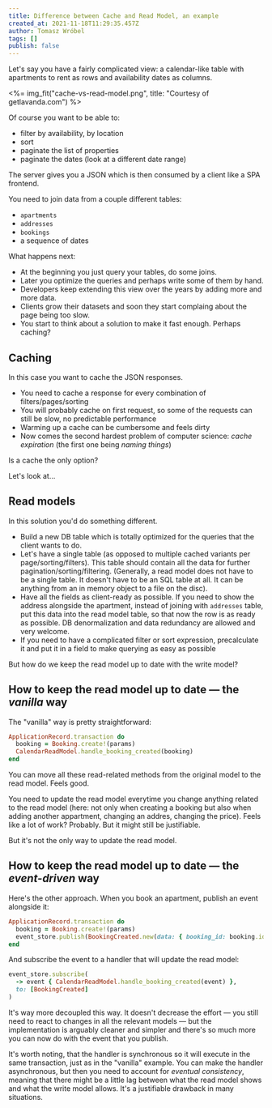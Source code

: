 ```yaml
---
title: Difference between Cache and Read Model, an example
created_at: 2021-11-18T11:29:35.457Z
author: Tomasz Wróbel
tags: []
publish: false
---
```


Let's say you have a fairly complicated view: a calendar-like table with apartments to rent as rows and availability dates as columns.

<%= img_fit("cache-vs-read-model.png", title: "Courtesy of getlavanda.com") %>

Of course you want to be able to:

* filter by availability, by location
* sort
* paginate the list of properties
* paginate the dates (look at a different date range)

The server gives you a JSON which is then consumed by a client like a SPA frontend.

You need to join data from a couple different tables:

* `apartments`
* `addresses`
* `bookings`
* a sequence of dates

What happens next:

* At the beginning you just query your tables, do some joins.
* Later you optimize the queries and perhaps write some of them by hand.
* Developers keep extending this view over the years by adding more and more data.
* Clients grow their datasets and soon they start complaing about the page being too slow.
* You start to think about a solution to make it fast enough. Perhaps caching?

## Caching

In this case you want to cache the JSON responses.

* You need to cache a response for every combination of filters/pages/sorting
* You will probably cache on first request, so some of the requests can still be slow, no predictable performance 
* Warming up a cache can be cumbersome and feels dirty
* Now comes the second hardest problem of computer science: _cache expiration_ (the first one being _naming things_)

Is a cache the only option?

Let's look at...

## Read models

In this solution you'd do something different.

* Build a new DB table which is totally optimized for the queries that the client wants to do.
* Let's have a single table (as opposed to multiple cached variants per page/sorting/filters). This table should contain all the data for further pagination/sorting/filtering. (Generally, a read model does not have to be a single table. It doesn't have to be an SQL table at all. It can be anything from an in memory object to a file on the disc).
* Have all the fields as client-ready as possible. If you need to show the address alongside the apartment, instead of joining with `addresses` table, put this data into the read model table, so that now the row is as ready as possible. DB denormalization and data redundancy are allowed and very welcome. 
* If you need to have a complicated filter or sort expression, precalculate it and put it in a field to make querying as easy as possible

But how do we keep the read model up to date with the write model?

## How to keep the read model up to date — the _vanilla_ way

The "vanilla" way is pretty straightforward: 

```ruby
ApplicationRecord.transaction do
  booking = Booking.create!(params)
  CalendarReadModel.handle_booking_created(booking)
end  
```

You can move all these read-related methods from the original model to the read model. Feels good.

You need to update the read model everytime you change anything related to the read model (here: not only when creating a booking but also when adding another appartment, changing an addres, changing the price). Feels like a lot of work? Probably. But it might still be justifiable.

But it's not the only way to update the read model.

## How to keep the read model up to date — the _event-driven_ way

Here's the other approach. When you book an apartment, publish an event alongside it:

```ruby
ApplicationRecord.transaction do
  booking = Booking.create!(params)
  event_store.publish(BookingCreated.new(data: { booking_id: booking.id })
end
```

And subscribe the event to a handler that will update the read model:

```ruby
event_store.subscribe(
  -> event { CalendarReadModel.handle_booking_created(event) },
  to: [BookingCreated]
)
```

It's way more decoupled this way. It doesn't decrease the effort — you still need to react to changes in all the relevant models — but the implementation is arguably cleaner and simpler and there's so much more you can now do with the event that you publish.

It's worth noting, that the handler is synchronous so it will execute in the same transaction, just as in the "vanilla" example. You can make the handler asynchronous, but then you need to account for _eventual consistency_, meaning that there might be a little lag between what the read model shows and what the write model allows. It's a justifiable drawback in many situations.
